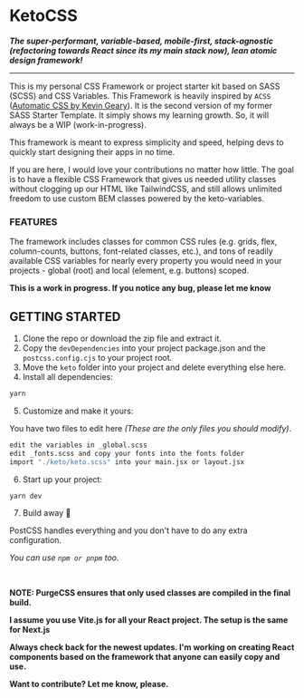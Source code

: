 # KetoCSS

**_The super-performant, variable-based, mobile-first, stack-agnostic (refactoring towards React since its my main stack now), lean atomic design framework!_**

---

This is my personal CSS Framework or project starter kit based on SASS (SCSS) and CSS Variables. This Framework is heavily inspired by `ACSS` ([Automatic CSS by Kevin Geary](https://automaticcss.com/)). It is the second version of my former SASS Starter Template. It simply shows my learning growth. So, it will always be a WIP (work-in-progress).

This framework is meant to express simplicity and speed, helping devs to quickly start designing their apps in no time.

If you are here, I would love your contributions no matter how little. The goal is to have a flexible CSS Framework that gives us needed utility classes without clogging up our HTML like TailwindCSS, and still allows unlimited freedom to use custom BEM classes powered by the keto-variables.

### FEATURES

The framework includes classes for common CSS rules (e.g. grids, flex, column-counts, buttons, font-related classes, etc.), and tons of readily available CSS variables for nearly every property you would need in your projects - global (root) and local (element, e.g. buttons) scoped.

**This is a work in progress. If you notice any bug, please let me know**

## GETTING STARTED

1. Clone the repo or download the zip file and extract it.
2. Copy the `devDependencies` into your project package.json and the `postcss.config.cjs` to your project root.
3. Move the `keto` folder into your project and delete everything else here.
4. Install all dependencies:

```bash
yarn
```

5. Customize and make it yours:

You have two files to edit here _(These are the only files you should modify)_.

```bash
edit the variables in _global.scss
edit _fonts.scss and copy your fonts into the fonts folder
import "./keto/keto.scss" into your main.jsx or layout.jsx
```

6. Start up your project:

```bash
yarn dev
```

7. Build away 🎉

PostCSS handles everything and you don't have to do any extra configuration.

_You can use `npm or pnpm` too._

<br>

**NOTE: PurgeCSS ensures that only used classes are compiled in the final build.**

**I assume you use Vite.js for all your React project. The setup is the same for Next.js**

**Always check back for the newest updates. I'm working on creating React components based on the framework that anyone can easily copy and use.**

**Want to contribute? Let me know, please.**
